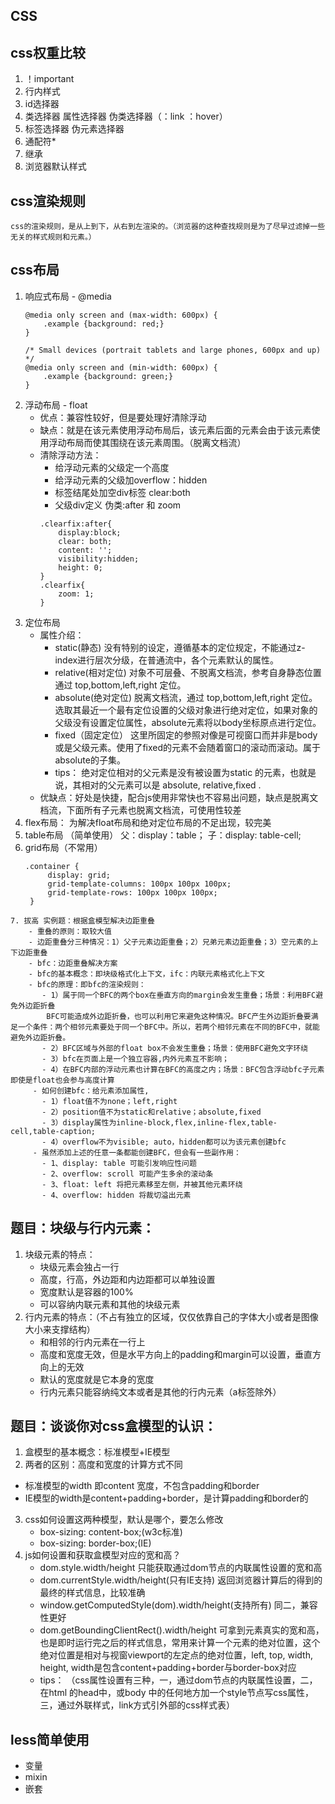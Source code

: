 ## CSS
## css权重比较
  1. ！important
  2. 行内样式
  3. id选择器
  4. 类选择器 属性选择器 伪类选择器（：link  ：hover）
  5. 标签选择器  伪元素选择器
  6. 通配符*
  7. 继承
  8. 浏览器默认样式
## css渲染规则
    css的渲染规则，是从上到下，从右到左渲染的。（浏览器的这种查找规则是为了尽早过滤掉一些无关的样式规则和元素。）
## css布局
  1. 响应式布局 - @media
        ```
        @media only screen and (max-width: 600px) {
            .example {background: red;}
        }

        /* Small devices (portrait tablets and large phones, 600px and up) */
        @media only screen and (min-width: 600px) {
            .example {background: green;}
        }
        ```
  2. 浮动布局 - float
     - 优点：兼容性较好，但是要处理好清除浮动
     - 缺点：就是在该元素使用浮动布局后，该元素后面的元素会由于该元素使用浮动布局而使其围绕在该元素周围。（脱离文档流）
     - 清除浮动方法：
       - 给浮动元素的父级定一个高度
       - 给浮动元素的父级加overflow：hidden
       - 标签结尾处加空div标签 clear:both
       - 父级div定义 伪类:after 和 zoom
       ```
       .clearfix:after{
           display:block;
           clear: both;
           content: '';
           visibility:hidden;
           height: 0;
       }
       .clearfix{
           zoom: 1;
       }
       ```
  3. 定位布局
     - 属性介绍：
        - static(静态) 没有特别的设定，遵循基本的定位规定，不能通过z-index进行层次分级，在普通流中，各个元素默认的属性。
        - relative(相对定位) 对象不可层叠、不脱离文档流，参考自身静态位置通过 top,bottom,left,right 定位。
        - absolute(绝对定位) 脱离文档流，通过 top,bottom,left,right 定位。选取其最近一个最有定位设置的父级对象进行绝对定位，如果对象的父级没有设置定位属性，absolute元素将以body坐标原点进行定位。
        - fixed（固定定位） 这里所固定的参照对像是可视窗口而并非是body或是父级元素。使用了fixed的元素不会随着窗口的滚动而滚动。属于absolute的子集。
        - tips： 绝对定位相对的父元素是没有被设置为static 的元素，也就是说，其相对的父元素可以是 absolute, relative,fixed .
     - 优缺点：好处是快捷，配合js使用非常快也不容易出问题，缺点是脱离文档流，下面所有子元素也脱离文档流，可使用性较差
   4. flex布局： 为解决float布局和绝对定位布局的不足出现，较完美
   5. table布局 （简单使用）
        父：display：table；
        子：display: table-cell;
   6. grid布局（不常用）
       ```
       .container {
            display: grid;
            grid-template-columns: 100px 100px 100px;
            grid-template-rows: 100px 100px 100px;
        }
       ```
    7. 拔高 实例题：根据盒模型解决边距重叠
        - 重叠的原则：取较大值
        - 边距重叠分三种情况：1）父子元素边距重叠；2）兄弟元素边距重叠；3）空元素的上下边距重叠
        - bfc：边距重叠解决方案
        - bfc的基本概念：即块级格式化上下文，ifc：内联元素格式化上下文
        - bfc的原理：即bfc的渲染规则：
           - 1）属于同一个BFC的两个box在垂直方向的margin会发生重叠；场景：利用BFC避免外边距折叠
            BFC可能造成外边距折叠，也可以利用它来避免这种情况。BFC产生外边距折叠要满足一个条件：两个相邻元素要处于同一个BFC中。所以，若两个相邻元素在不同的BFC中，就能避免外边距折叠。
           - 2）BFC区域与外部的float box不会发生重叠；场景：使用BFC避免文字环绕
           - 3）bfc在页面上是一个独立容器,内外元素互不影响；
           - 4）在BFC内部的浮动元素也计算在BFC的高度之内；场景：BFC包含浮动bfc子元素即使是float也会参与高度计算
         - 如何创建bfc：给元素添加属性,
           - 1）float值不为none；left,right
           - 2）position值不为static和relative；absolute,fixed
           - 3）display属性为inline-block,flex,inline-flex,table-cell,table-caption;
           - 4）overflow不为visible; auto，hidden都可以为该元素创建bfc
         - 虽然添加上述的任意一条都能创建BFC，但会有一些副作用：
           - 1、display: table 可能引发响应性问题
           - 2、overflow: scroll 可能产生多余的滚动条
           - 3、float: left 将把元素移至左侧，并被其他元素环绕
           - 4、overflow: hidden 将裁切溢出元素

## 题目：块级与行内元素：
 1. 块级元素的特点：
    - 块级元素会独占一行
    - 高度，行高，外边距和内边距都可以单独设置
    - 宽度默认是容器的100%
    - 可以容纳内联元素和其他的块级元素
 2. 行内元素的特点：（不占有独立的区域，仅仅依靠自己的字体大小或者是图像大小来支撑结构）
    - 和相邻的行内元素在一行上
    - 高度和宽度无效，但是水平方向上的padding和margin可以设置，垂直方向上的无效
    - 默认的宽度就是它本身的宽度
    - 行内元素只能容纳纯文本或者是其他的行内元素（a标签除外）

## 题目：谈谈你对css盒模型的认识：
 1. 盒模型的基本概念：标准模型+IE模型
 2. 两者的区别：高度和宽度的计算方式不同
   - 标准模型的width 即content 宽度，不包含padding和border
   - IE模型的width是content+padding+border，是计算padding和border的
 3. css如何设置这两种模型，默认是哪个，要怎么修改
    - box-sizing: content-box;(w3c标准)
    - box-sizing: border-box;(IE)
 4. js如何设置和获取盒模型对应的宽和高？
    - dom.style.width/height 只能获取通过dom节点的内联属性设置的宽和高
    - dom.currentStyle.width/height(只有IE支持) 返回浏览器计算后的得到的最终的样式信息，比较准确
    - window.getComputedStyle(dom).width/height(支持所有) 同二，兼容性更好
    - dom.getBoundingClientRect().width/height 可拿到元素真实的宽和高，也是即时运行完之后的样式信息，常用来计算一个元素的绝对位置，这个绝对位置是相对与视窗viewport的左定点的绝对位置，left, top, width, height, width是包含content+padding+border与border-box对应
    - tips： （css属性设置有三种，一，通过dom节点的内联属性设置，二，在html 的head中，或body 中的任何地方加一个style节点写css属性，三，通过外联样式，link方式引外部的css样式表）
 
 ## less简单使用
   - 变量
   - mixin
   - 嵌套